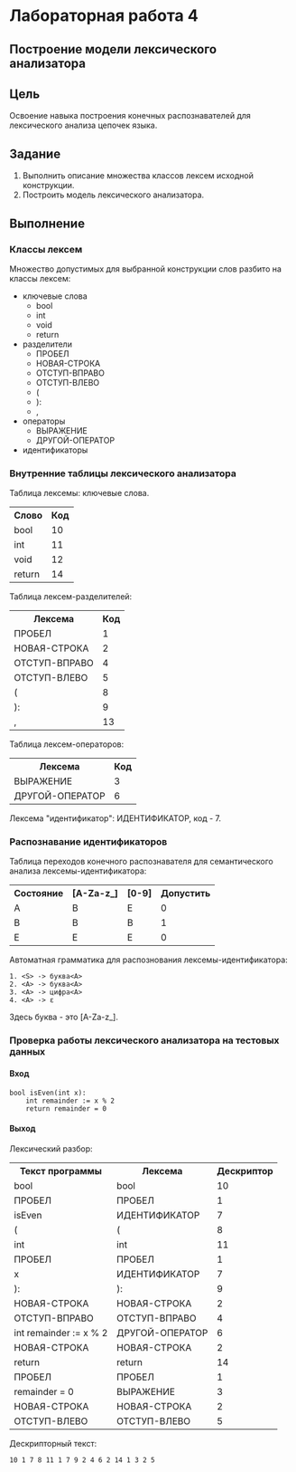 # Лабораторная работа 4
## Построение модели лексического анализатора

## Цель
Освоение навыка построения конечных распознавателей для лексического анализа цепочек языка.

## Задание
1. Выполнить описание множества классов лексем исходной конструкции.
2. Построить модель лексического анализатора.

## Выполнение

### Классы лексем
Множество допустимых для выбранной конструкции слов разбито на классы лексем:
* ключевые слова
    * bool
    * int
    * void
    * return
* разделители
    * ПРОБЕЛ
    * НОВАЯ-СТРОКА
    * ОТСТУП-ВПРАВО
    * ОТСТУП-ВЛЕВО
    * (
    * ):
    * ,
* операторы
    * ВЫРАЖЕНИЕ
    * ДРУГОЙ-ОПЕРАТОР
* идентификаторы

### Внутренние таблицы лексического анализатора

Таблица лексемы: ключевые слова.
<table>
    <tr>
        <th>Слово</th>
        <th>Код</th>
    </tr>
    <tr>
        <td>bool</td>
        <td>10</td>
    </tr>
    <tr>
        <td>int</td>
        <td>11</td>
    </tr>
    <tr>
        <td>void</td>
        <td>12</td>
    </tr>
    <tr>
        <td>return</td>
        <td>14</td>
    </tr>
</table>

Таблица лексем-разделителей:
<table>
    <tr>
        <th>Лексема</th>
        <th>Код</th>
    </tr>
    <tr>
        <td>ПРОБЕЛ</td>
        <td>1</td>
    </tr>
    <tr>
        <td>НОВАЯ-СТРОКА</td>
        <td>2</td></tr>
    <tr>
        <td>ОТСТУП-ВПРАВО</td>
        <td>4</td>
    </tr>
    <tr>
        <td>ОТСТУП-ВЛЕВО</td>
        <td>5</td>
    </tr>
    <tr>
        <td>(</td>
        <td>8</td>
    </tr>
    <tr>
        <td>):</td>
        <td>9</td>
    </tr>
    <tr>
        <td>,</td>
        <td>13</td>
    </tr>
</table>

Таблица лексем-операторов:
<table>
    <tr>
        <th>Лексема</th>
        <th>Код</th>
    </tr>
    <tr>
        <td>ВЫРАЖЕНИЕ</td>
        <td>3</td>
    </tr>
    <tr>
        <td>ДРУГОЙ-ОПЕРАТОР</td>
        <td>6</td>
    </tr>
</table>

Лексема "идентификатор": ИДЕНТИФИКАТОР, код - 7.

### Распознавание идентификаторов

Таблица переходов конечного распознавателя для семантического анализа лексемы-идентификатора:
<table>
    <tr>
        <th>Состояние</th>
		<th>[A-Za-z_]</th>
		<th>[0-9]</th>
		<th>Допустить</th>
    </tr><tr>
        <td>A</td>
		<td>B</td>
		<td>E</td>
		<td>0</td>
	</tr><tr>
        <td>B</td>
		<td>B</td>
		<td>B</td>
		<td>1</td>
	</tr><tr>
        <td>E</td>
		<td>E</td>
		<td>E</td>
		<td>0</td>
    </tr>
</table>

Автоматная грамматика для распознования лексемы-идентификатора:
```
1. <S> -> буква<A>
2. <A> -> буква<A>
3. <A> -> цифра<A>
4. <A> -> ε
```
Здесь буква - это [A-Za-z_].

### Проверка работы лексического анализатора на тестовых данных

#### Вход

```
bool isEven(int x):
    int remainder := x % 2
    return remainder = 0
```

#### Выход

Лексический разбор:
<table>
	<tr>
		<th>Текст программы</th>
		<th>Лексема</th>
		<th>Дескриптор</th>
	</tr><tr>
		<td>bool</td>
		<td>bool</td>
		<td>10</td>
	</tr><tr>
		<td>ПРОБЕЛ</td>
		<td>ПРОБЕЛ</td>
		<td>1</td>
	</tr><tr>
		<td>isEven</td>
		<td>ИДЕНТИФИКАТОР</td>
		<td>7</td>
	</tr><tr>
		<td>(</td>
		<td>(</td>
		<td>8</td>
	</tr><tr>
		<td>int</td>
		<td>int</td>
		<td>11</td>
	</tr><tr>
		<td>ПРОБЕЛ</td>
		<td>ПРОБЕЛ</td>
		<td>1</td>
	</tr><tr>
		<td>x</td>
		<td>ИДЕНТИФИКАТОР</td>
		<td>7</td>
	</tr><tr>
		<td>):</td>
		<td>):</td>
		<td>9</td>
	</tr><tr>
		<td>НОВАЯ-СТРОКА</td>
		<td>НОВАЯ-СТРОКА</td>
		<td>2</td>
	</tr><tr>
		<td>ОТСТУП-ВПРАВО</td>
		<td>ОТСТУП-ВПРАВО</td>
		<td>4</td>
	</tr><tr>
		<td>int remainder := x % 2</td>
		<td>ДРУГОЙ-ОПЕРАТОР</td>
		<td>6</td>
	</tr><tr>
		<td>НОВАЯ-СТРОКА</td>
		<td>НОВАЯ-СТРОКА</td>
		<td>2</td>
	</tr><tr>
		<td>return</td>
		<td>return</td>
		<td>14</td>
	</tr><tr>
		<td>ПРОБЕЛ</td>
		<td>ПРОБЕЛ</td>
		<td>1</td>
	</tr><tr>
		<td>remainder = 0</td>
		<td>ВЫРАЖЕНИЕ</td>
		<td>3</td>
	</tr><tr>
		<td>НОВАЯ-СТРОКА</td>
		<td>НОВАЯ-СТРОКА</td>
		<td>2</td>
	</tr><tr>
		<td>ОТСТУП-ВЛЕВО</td>
		<td>ОТСТУП-ВЛЕВО</td>
		<td>5</td>
	</tr>
</table>

Дескрипторный текст:
```
10 1 7 8 11 1 7 9 2 4 6 2 14 1 3 2 5
```
